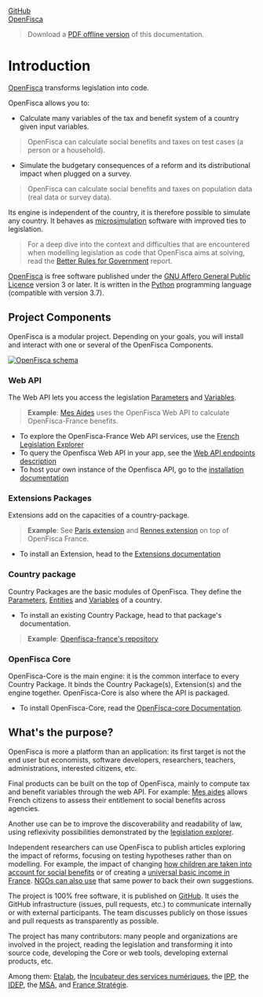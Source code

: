 <link rel="stylesheet" href="https://use.fontawesome.com/releases/v5.5.0/css/all.css" crossorigin="anonymous">
<div class="button">
  <a class="button_link" href="https://github.com/openfisca"><i class="fab fa-github"></i> GitHub</a>
</div>
<div class="button">
  <a class="button_link" href="https://openfisca.org/"><i class="fas fa-home"></i> OpenFisca</a>
</div>

> Download a [PDF offline version](https://media.readthedocs.org/pdf/openfisca/latest/openfisca.pdf) of this documentation.

# Introduction

[OpenFisca](https://openfisca.org/) transforms legislation into code.

OpenFisca allows you to:

- Calculate many variables of the tax and benefit system of a country given input variables.
> OpenFisca can calculate social benefits and taxes on test cases (a person or a household).
- Simulate the budgetary consequences of a reform and its distributional impact when plugged on a survey.
> OpenFisca can calculate social benefits and taxes on population data (real data or survey data).

Its engine is independent of the country, it is therefore possible to simulate any country. It behaves as [microsimulation](https://en.wikipedia.org/wiki/Microsimulation) software with improved ties to legislation.

> For a deep dive into the context and difficulties that are encountered when modelling legislation as code that OpenFisca aims at solving, read the [Better Rules for Government](https://www.digital.govt.nz/showcase/better-rules-for-government-discovery-report) report.

[OpenFisca](https://openfisca.org/) is free software published under the [GNU Affero General Public Licence](https://www.gnu.org/licenses/agpl.html) version 3 or later.
It is written in the [Python](http://www.python.org/) programming language (compatible with version 3.7).

## Project Components

OpenFisca is a modular project. Depending on your goals, you will install and interact with one or several of the OpenFisca Components.

[![OpenFisca schema](https://cdn.rawgit.com/openfisca/openfisca-doc/master/source/img/architecture.svg)](https://github.com/openfisca/openfisca-doc/blob/master/source/img/architecture.svg)

### Web API

The Web API lets you access the legislation [Parameters](./key-concepts/parameters.md) and [Variables](./key-concepts/variables.md).

>**Example**: [Mes Aides](https://mes-aides.gouv.fr) uses the OpenFisca Web API to calculate OpenFisca-France benefits.

- To explore the OpenFisca-France Web API services, use the [French Legislation Explorer](https://fr.openfisca.org/legislation/)
- To query the Openfisca Web API in your app, see the [Web API endpoints description](./openfisca-web-api/endpoints.md)
- To host your own instance of the Openfisca API, go to the [installation documentation](./openfisca-web-api/index.md)

### Extensions Packages

Extensions add on the capacities of a country-package.

>**Example**: See [Paris extension](https://github.com/sgmap/openfisca-paris) and [Rennes extension](https://github.com/sgmap/openfisca-rennesmetropole) on top of OpenFisca France.

- To install an Extension, head to the [Extensions documentation](./contribute/extensions.md)

### Country package

Country Packages are the basic modules of OpenFisca. They define the [Parameters](./key-concepts/parameters.md), [Entities](./key-concepts/person,_entities,_role.md) and [Variables](./key-concepts/variables.md) of a country.

- To install an existing Country Package, head to that package's documentation.
>**Example**: [Openfisca-france's repository](https://github.com/openfisca/openfisca-france)


### OpenFisca Core

OpenFisca-Core is the main engine: it is the common interface to every Country Package.
It binds the Country Package(s), Extension(s) and the engine together.
OpenFisca-Core is also where the API is packaged.

- To install OpenFisca-Core, read the [OpenFisca-core Documentation](https://github.com/openfisca/openfisca-core).

## What's the purpose?

OpenFisca is more a platform than an application: its first target is not the end user but
economists, software developers, researchers, teachers, administrations, interested citizens, etc.

Final products can be built on the top of OpenFisca, mainly to compute tax and benefit variables through the web API. For example: [Mes aides](https://mes-aides.gouv.fr/) allows French citizens to assess their entitlement to social benefits across agencies.

Another use can be to improve the discoverability and readability of law, using reflexivity possibilities demonstrated by the [legislation explorer](https://fr.openfisca.org/legislation/).

Independent researchers can use OpenFisca to publish articles exploring the impact of reforms, focusing on testing hypotheses rather than on modelling. For example, the impact of changing [how children are taken into account for social benefits](https://www.idep-fr.org/sites/default/files/idep/idep_analyses_n6.pdf) or of creating a [universal basic income in France](https://www.ipp.eu/projet/simulation-dun-revenu-de-base/). [NGOs can also use](https://www.revenudebase.info/2017/04/07/apprehender-cout-dun-revenu-de-base/) that same power to back their own suggestions.

The project is 100% free software, it is published on [GitHub](https://github.com/openfisca).
It uses the GitHub infrastructure (issues, pull requests, etc.) to communicate internally or with external participants.
The team discusses publicly on those issues and pull requests as transparently as possible.

The project has many contributors: many people and organizations are involved in the project, reading the legislation and transforming it into source code, developing the Core or web tools, developing external products, etc.

Among them:
[Etalab](https://www.etalab.gouv.fr/),
the [Incubateur des services numériques](https://beta.gouv.fr/),
the [<abbr title="Institut des politiques publiques">IPP</abbr>](https://www.ipp.eu/),
the [<abbr title="Institut d'économie publique">IDEP</abbr>](https://www.idep-fr.org/),
the [<abbr title="Sécurité sociale agricole">MSA</abbr>](http://www.msa.fr/),
and [France Stratégie](http://www.strategie.gouv.fr/).
